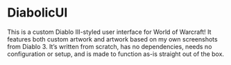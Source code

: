 # DiabolicUI

This is a custom Diablo III-styled user interface for World of Warcraft! It features both custom artwork and artwork based on my own screenshots from Diablo 3. It’s written from scratch, has no dependencies, needs no configuration or setup, and is made to function as-is straight out of the box.
